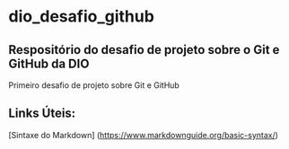 # dio_desafio_github
## Respositório do desafio de projeto sobre o Git e GitHub da DIO
Primeiro desafio de projeto sobre Git e GitHub


## Links Úteis:
[Sintaxe do Markdown] (https://www.markdownguide.org/basic-syntax/)
